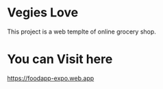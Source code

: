 # Vegies Love

This project is a web templte of online grocery shop.

# You can Visit here

https://foodapp-expo.web.app



